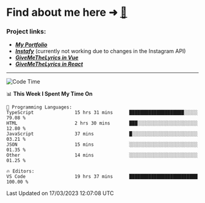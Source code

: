 # Find about me here ➜ [🧑](https://pauabella.dev)

### Project links:
- ***[My Portfolio](https://pauabella.dev)***
- ***[Instafy](https://instafy.me)*** (currently not working due to changes in the Instagram API)
- ***[GiveMeTheLyrics in Vue](https://lyrics.pauabella.dev)***
- ***[GiveMeTheLyrics in React](https://pauabella.dev/GiveMeTheLyrics)***

---
<!--START_SECTION:waka-->
![Code Time](http://img.shields.io/badge/Code%20Time-2%2C002%20hrs%207%20mins-blue)

📊 **This Week I Spent My Time On** 

```text
💬 Programming Languages: 
TypeScript               15 hrs 31 mins      ████████████████████░░░░░   79.08 % 
HTML                     2 hrs 30 mins       ███░░░░░░░░░░░░░░░░░░░░░░   12.80 % 
JavaScript               37 mins             █░░░░░░░░░░░░░░░░░░░░░░░░   03.21 % 
JSON                     15 mins             ░░░░░░░░░░░░░░░░░░░░░░░░░   01.35 % 
Other                    14 mins             ░░░░░░░░░░░░░░░░░░░░░░░░░   01.25 % 

🔥 Editors: 
VS Code                  19 hrs 37 mins      █████████████████████████   100.00 % 
```


 Last Updated on 17/03/2023 12:07:08 UTC
<!--END_SECTION:waka-->
